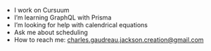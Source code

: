 -  I work on Cursuum
-  I’m learning GraphQL with Prisma
-  I’m looking for help with calendrical equations
-  Ask me about scheduling
-  How to reach me: charles.gaudreau.jackson.creation@gmail.com
